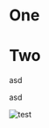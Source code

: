 # One

# Two
asd

<div> asd </div>

![test](https://www.google.com/images/branding/googlelogo/2x/googlelogo_color_272x92dp.png)
